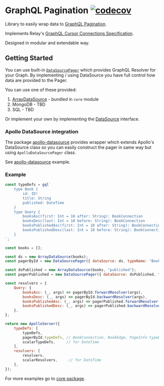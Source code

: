 # GraphQL Pagination [![codecov](https://codecov.io/gh/lkrzyzanek/graphql-pagination/branch/main/graph/badge.svg?token=8PZ27JTJLI)](https://codecov.io/gh/lkrzyzanek/graphql-pagination)

Library to easily wrap data to [GraphQL Pagination](https://graphql.org/learn/pagination/).

Implements Relay's [GraphQL Cursor Connections Specification](https://relay.dev/graphql/connections.htm).

Designed in modular and extendable way.

## Getting Started

You can use built-in [`DataSourcePager`](packages/core/README.md#datasourcepager) which provides GraphQL Resolver for your Graph.
By implementing / using DataSource you have full control how data are provided to the Pager.

You can use one of these provided:

1. [ArrayDataSource](packages/core/README.md#arraydatasource) - bundled in `core` module
2. MongoDB - TBD
3. SQL - TBD

Or implement your own by implementing the [DataSource](packages/core/src/datasource/DataSource.ts) interface.

### Apollo DataSource integration

The package [apollo-datasource](packages/apollo-datasource) provides wrapper which extends Apollo's DataSource class
so you can easily construct the pager in same way but using `ApolloDataSourcePager` class.

See [apollo-datasource](examples/apollo-datasource/index.js) example.

### Example

```js
const typeDefs = gql`
    type Book {
        id: ID!
        title: String
        published: DateTime
    }
    type Query {
        booksAsc(first: Int = 10 after: String): BookConnection
        booksDesc(last: Int = 10 before: String): BookConnection
        booksPublishedAsc(first: Int = 10 after: String): BookConnection
        booksPublishedDesc(last: Int = 10 before: String): BookConnection
    }
`;

const books = [];

const ds = new ArrayDataSource(books);
const pagerById = new DataSourcePager({ dataSource: ds, typeName: "Book" });

const dsPublished = new ArrayDataSource(books, "published");
const pagerPublished = new DataSourcePager({ dataSource: dsPublished, typeName: "Book" });

const resolvers = {
    Query: {
        booksAsc: (_, args) => pagerById.forwardResolver(args),
        booksDesc: (_, args) => pagerById.backwardResolver(args),
        booksPublishedAsc: (_, args) => pagerPublished.forwardResolver(args),
        booksPublishedDesc: (_, args) => pagerPublished.backwardResolver(args),
    },
};

return new ApolloServer({
    typeDefs: [
        typeDefs,
        pagerById.typeDefs, // BookConnection, BookEdge, PageInfo typeDefs
        scalarTypeDefs,     // for DateTime
    ],
    resolvers: [
        resolvers,
        scalarResolvers,     // for DateTime
    ],
});
```

For more examples go to [core package](packages/core).
